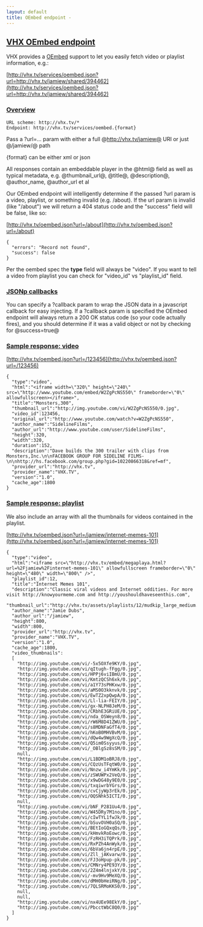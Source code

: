 ```yaml
---
layout: default
title: OEmbed endpoint -
---
```


## [VHX OEmbed endpoint](/oembed.html)

VHX provides a [OEmbed](http://oembed.com/) support to let you easily fetch video or playlist information, e.g.:

[http://vhx.tv/services/oembed.json?url=http://vhx.tv/jamiew/shared/394462](http://vhx.tv/services/oembed.json?url=http://vhx.tv/jamiew/shared/394462)

### [Overview](#overview)

    URL scheme: http://vhx.tv/*
    Endpoint: http://vhx.tv/services/oembed.{format}

Pass a ?url=... param with either a full @http://vhx.tv/jamiew@ URI or just @/jamiew/@ path

{format} can be either xml or json

All responses contain an embeddable player in the @html@ field as well as typical metadata, e.g. @thumbnail_url@, @title@, @description@, @author_name, @author_url et al

Our OEmbed endpoint will intelligently determine if the passed ?url param is a video, playlist, or something invalid (e.g. /about). If the url param is invalid (like "/about") we will return a 404 status code and the "success" field will be false, like so:

[http://vhx.tv/oembed.json?url=/about](http://vhx.tv/oembed.json?url=/about)

    {
      "errors": "Record not found",
      "success": false
    }

Per the oembed spec the **type** field will always be "video". If you want to tell a video from playlist you can check for "video_id" vs "playlist_id" field.


### [JSONp callbacks](#jsonp_callbacks)

You can specify a ?callback param to wrap the JSON data in a javascript callback for easy injecting. If a ?callback param is specified the OEmbed endpoint will
always return a 200 OK status code (so your code actually fires), and you should determine if it was a valid object or not by checking for @success=true@


### [Sample response: video](#sample_response_video)

[http://vhx.tv/oembed.json?url=/123456](http://vhx.tv/oembed.json?url=/123456)

    {
      "type":"video",
      "html":"<iframe width=\"320\" height=\"240\" src=\"http://www.youtube.com/embed/W2ZgPcNS550\" frameborder=\"0\" allowfullscreen></iframe>",
      "title":"Monsters,300",
      "thumbnail_url":"http://img.youtube.com/vi/W2ZgPcNS550/0.jpg",
      "video_id":123456,
      "original_url":"http://www.youtube.com/watch?v=W2ZgPcNS550",
      "author_name":"SidelineFilms",
      "author_url":"http://www.youtube.com/user/SidelineFilms",
      "height":320,
      "width":320,
      "duration":152,
      "description":"Dave builds the 300 trailer with clips from Monsters,Inc.\n\nFACEBOOK GROUP FOR SIDELINE FILMS-\n\nhttp://hs.facebook.com/group.php?gid=10220866318&ref=mf",
      "provider_url":"http://vhx.tv",
      "provider_name":"VHX.TV",
      "version":"1.0",
      "cache_age":1800
    }


### [Sample response: playlist](#sample_response_playlist)

We also include an array with all the thumbnails for videos contained in the playlist.

[http://vhx.tv/oembed.json?url=/jamiew/internet-memes-101](http://vhx.tv/oembed.json?url=/jamiew/internet-memes-101)

    {
      "type":"video",
      "html":"<iframe src=\"http://vhx.tv/embed/megaplaya.html?url=%2Fjamiew%2Finternet-memes-101\" allowfullscreen frameborder=\"0\" height=\"480\" width=\"800\" />",
      "playlist_id":12,
      "title":"Internet Memes 101",
      "description":"Classic viral videos and Internet oddities. For more visit http://knowyourmeme.com and http://youshouldhaveseenthis.com",
      "thumbnail_url":"http://vhx.tv/assets/playlists/12/mudkip_large_medium.png",
      "author_name":"Jamie Dubs",
      "author_url":"/jamiew",
      "height":800,
      "width":800,
      "provider_url":"http://vhx.tv",
      "provider_name":"VHX.TV",
      "version":"1.0",
      "cache_age":1800,
      "video_thumbnails":
      [
        "http://img.youtube.com/vi/-5x5OXfe9KY/0.jpg",
        "http://img.youtube.com/vi/qItugh-fFgg/0.jpg",
        "http://img.youtube.com/vi/HPPj6viIBmU/0.jpg",
        "http://img.youtube.com/vi/KmtzQCSh6xk/0.jpg",
        "http://img.youtube.com/vi/a1Y73sPHKxw/0.jpg",
        "http://img.youtube.com/vi/aMS0O3kknvk/0.jpg",
        "http://img.youtube.com/vi/EwTZ2xpQwpA/0.jpg",
        "http://img.youtube.com/vi/Ll-lia-FEIY/0.jpg",
        "http://img.youtube.com/vi/gx-NLPH8JeM/0.jpg",
        "http://img.youtube.com/vi/CRbhE3GRiUE/0.jpg",
        "http://img.youtube.com/vi/nda_OSWeyn8/0.jpg",
        "http://img.youtube.com/vi/rW6M8D41ZWU/0.jpg",
        "http://img.youtube.com/vi/s8MDNFaGfT4/0.jpg",
        "http://img.youtube.com/vi/hKoB0MHVBvM/0.jpg",
        "http://img.youtube.com/vi/dQw4w9WgXcQ/0.jpg",
        "http://img.youtube.com/vi/Q5im0Ssyyus/0.jpg",
        "http://img.youtube.com/vi/_OBlgSz8sSM/0.jpg",
        null,
        "http://img.youtube.com/vi/L1BDM1oBRJ8/0.jpg",
        "http://img.youtube.com/vi/CQzUsTFqtW0/0.jpg",
        "http://img.youtube.com/vi/Nnzw_i4YmKk/0.jpg",
        "http://img.youtube.com/vi/zSWUWPx2VeQ/0.jpg",
        "http://img.youtube.com/vi/x9wDG48y9E0/0.jpg",
        "http://img.youtube.com/vi/txqiwrbYGrs/0.jpg",
        "http://img.youtube.com/vi/cvCjyWp3rEk/0.jpg",
        "http://img.youtube.com/vi/OQSNhk5ICTI/0.jpg",
        null,
        "http://img.youtube.com/vi/bNF_P281Uu4/0.jpg",
        "http://img.youtube.com/vi/W45DRy7M1no/0.jpg",
        "http://img.youtube.com/vi/cIwTYL1fwJk/0.jpg",
        "http://img.youtube.com/vi/bSuvOVH0aSQ/0.jpg",
        "http://img.youtube.com/vi/BEtIoGQxqQs/0.jpg",
        "http://img.youtube.com/vi/kHmvkRoEowc/0.jpg",
        "http://img.youtube.com/vi/FzRH3iTQPrk/0.jpg",
        "http://img.youtube.com/vi/RxPZh4AnWyk/0.jpg",
        "http://img.youtube.com/vi/6bVa6jn4rpE/0.jpg",
        "http://img.youtube.com/vi/Zll_jAKvarw/0.jpg",
        "http://img.youtube.com/vi/FJ3oHpup-pk/0.jpg",
        "http://img.youtube.com/vi/CMNry4PE93Y/0.jpg",
        "http://img.youtube.com/vi/2Z4m4lnjxkY/0.jpg",
        "http://img.youtube.com/vi/-mv9Hv9MeXQ/0.jpg",
        "http://img.youtube.com/vi/dMH0bHeiRNg/0.jpg",
        "http://img.youtube.com/vi/7QLSRMoKKS0/0.jpg",
        null,
        null,
        "http://img.youtube.com/vi/nx4UEe98EkY/0.jpg",
        "http://img.youtube.com/vi/PbcctWbC8Q0/0.jpg"
      ]
    }
